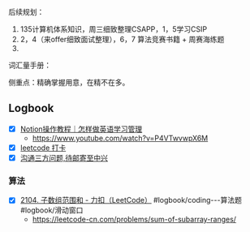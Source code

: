 
后续规划：

1. 135计算机体系知识，周三细致整理CSAPP，1，5学习CSIP
2. 2，4（来offer细致面试整理），6，7 算法竞赛书籍 + 周赛海练题
3. 

词汇量手册：

侧重点：精确掌握用意，在精不在多。



## Logbook
- [x] [Notion操作教程｜怎样做英语学习管理](things:///show?id=XU7hLAzW5fzopYCWxqkygL)
	- https://www.youtube.com/watch?v=P4VTwvwpX6M
- [x] [leetcode 打卡](things:///show?id=5BULMhvnTxDFhe4Kdz1FMD)
- [x] [沟通三方问题,待邮寄至中兴](things:///show?id=Ui6D4GasWuMFsX6KR6x46o)
### 算法
- [x] [2104. 子数组范围和 - 力扣（LeetCode）](things:///show?id=WZBpT6ToXAkDda2NnQtBY9) #logbook/coding---算法题 #logbook/滑动窗口
	- https://leetcode-cn.com/problems/sum-of-subarray-ranges/
